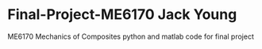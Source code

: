 # Final-Project-ME6170 Jack Young
ME6170 Mechanics of Composites python and matlab code for final project

